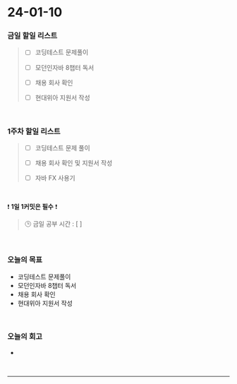 # 24-01-10
### 금일 할일 리스트
> - [ ]  코딩테스트 문제풀이
>
> - [ ]  모던인자바 8챕터 독서
>
> - [ ]  채용 회사 확인
>
> - [ ]  현대위아 지원서 작성


<br/>

### 1주차 할일 리스트  
> - [ ]  코딩테스트 문제 풀이
>
> - [ ]  채용 회사 확인 및 지원서 작성
>
> - [ ]  자바 FX 사용기

<br/>

❗ **1일 1커밋은 필수** ❗
> 🕒 금일 공부 시간 : [  ]

<br/>

### 오늘의 목표
- 코딩테스트 문제풀이
- 모던인자바 8챕터 독서
- 채용 회사 확인
- 현대위아 지원서 작성

<br>

### 오늘의 회고
- 


<br/>

------------  
